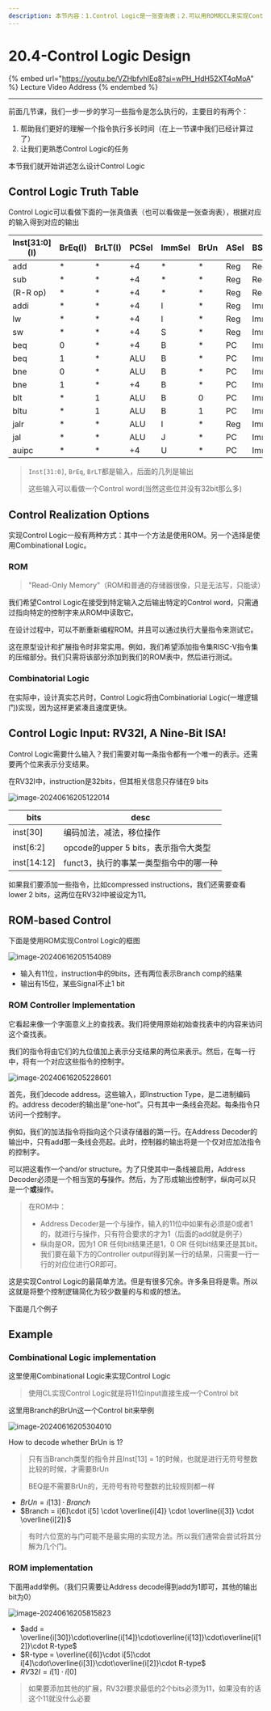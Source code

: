 ```yaml
---
description: 本节内容：1.Control Logic是一张查询表；2.可以用ROM和CL来实现Control Logic；3.Control Logic有9 bits Input；4. 使用ROM来实现Controller的注意点；5. 分别使用CL和ROM实现Control Logic的例子
---
```


# 20.4-Control Logic Design

{% embed url="https://youtu.be/VZHbfvhIEq8?si=wPH_HdH52XT4qMoA" %}
Lecture Video Address
{% endembed %}

---

前面几节课，我们一步一步的学习一些指令是怎么执行的，主要目的有两个：

1. 帮助我们更好的理解一个指令执行多长时间（在上一节课中我们已经计算过了）
2. 让我们更熟悉Control Logic的任务

本节我们就开始讲述怎么设计Control Logic

## Control Logic Truth Table

Control Logic可以看做下面的一张真值表（也可以看做是一张查询表），根据对应的输入得到对应的输出

| Inst[31:0]\(I) | BrEq(I) | BrLT(I) | PCSel | ImmSel | BrUn | ASel | BSel | ALUSel | MemRW(Read) | RegWEn | WBSel  |
| -------------- | ------- | ------- | ----- | ------ | ---- | ---- | ---- | ------ | ----------- | ------ | ------ |
| add            | *       | *       | +4    | *      | *    | Reg  | Reg  | Add    | Read        | 1      | ALU    |
| sub            | *       | *       | +4    | *      | *    | Reg  | Reg  | Sub    | Read        | 1      | ALU    |
| (R-R op)       | *       | *       | +4    | *      | *    | Reg  | Reg  | (Op)   | Read        | 1      | ALU    |
| addi           | *       | *       | +4    | I      | *    | Reg  | Imm  | Add    | Read        | 1      | ALU    |
| lw             | *       | *       | +4    | I      | *    | Reg  | Imm  | Add    | Read        | 0      | Mem    |
| sw             | *       | *       | +4    | S      | *    | Reg  | Imm  | Add    | Write       | 0      | *      |
| beq            | 0       | *       | +4    | B      | *    | PC   | Imm  | Add    | Read        | 0      | *      |
| beq            | 1       | *       | ALU   | B      | *    | PC   | Imm  | Add    | Read        | 0      | *      |
| bne            | 0       | *       | ALU   | B      | *    | PC   | Imm  | Add    | Read        | 0      | *      |
| bne            | 1       | *       | +4    | B      | *    | PC   | Imm  | Add    | Read        | 0      | *      |
| blt            | *       | 1       | ALU   | B      | 0    | PC   | Imm  | Add    | Read        | 0      | *      |
| bltu           | *       | 1       | ALU   | B      | 1    | PC   | Imm  | Add    | Read        | 0      | *      |
| jalr           | *       | *       | ALU   | I      | *    | Reg  | Imm  | Add    | Read        | 1      | PC + 4 |
| jal            | *       | *       | ALU   | J      | *    | PC   | Imm  | Add    | Read        | 1      | PC + 4 |
| auipc          | *       | *       | +4    | U      | *    | PC   | Imm  | Add    | Read        | 1      | ALU    |

> `Inst[31:0]`, `BrEq`, `BrLT`都是输入，后面的几列是输出
>
> 这些输入可以看做一个Control word(当然这些位并没有32bit那么多)

## Control Realization Options

实现Control Logic一般有两种方式：其中一个方法是使用ROM。另一个选择是使用Combinational Logic。

### ROM

> "Read-Only Memory"（ROM和普通的存储器很像，只是无法写，只能读）

我们希望Control Logic在接受到特定输入之后输出特定的Control word，只需通过指向特定的控制字来从ROM中读取它。

在设计过程中，可以不断重新编程ROM。并且可以通过执行大量指令来测试它。

这在原型设计和扩展指令时非常实用。例如，我们希望添加指令集RISC-V指令集的压缩部分。我们只需将该部分添加到我们的ROM表中，然后进行测试。

### Combinatorial Logic

在实际中，设计真实芯片时，Control Logic将由Combinatiorial Logic(一堆逻辑门)实现，因为这样更紧凑且速度更快。

## Control Logic Input: RV32I, A Nine-Bit ISA!

Control Logic需要什么输入？我们需要对每一条指令都有一个唯一的表示。还需要两个位来表示分支结果。

在RV32I中，instruction是32bits，但其相关信息只存储在9 bits

![image-20240616205122014](.image/image-20240616205122014.png)

| bits        | desc                                   |
| ----------- | -------------------------------------- |
| inst[30]    | 编码加法，减法，移位操作               |
| inst[6:2]   | opcode的upper 5 bits，表示指令大类型   |
| inst[14:12] | funct3，执行的事某一类型指令中的哪一种 |

如果我们要添加一些指令，比如compressed instructions，我们还需要查看lower 2 bits，这两位在RV32I中被设定为11。

## ROM-based Control

下面是使用ROM实现Control Logic的框图

![image-20240616205154089](.image/image-20240616205154089.png)

- 输入有11位，instruction中的9bits，还有两位表示Branch comp的结果
- 输出有15位，某些Signal不止1 bit

### ROM Controller Implementation

它看起来像一个字面意义上的查找表。我们将使用原始初始查找表中的内容来访问这个查找表。

我们的指令将由它们的九位值加上表示分支结果的两位来表示。然后，在每一行中，将有一个对应这些指令的控制字。

![image-20240616205228601](.image/image-20240616205228601.png)

首先，我们decode address。这些输入，即Instruction Type，是二进制编码的。address decoder的输出是“one-hot”。只有其中一条线会亮起。每条指令只访问一个控制字。

例如，我们的加法指令将指向这个只读存储器的第一行。在Address Decoder的输出中，只有add那一条线会亮起。此时，控制器的输出将是一个仅对应加法指令的控制字。

可以把这看作一个and/or structure。为了只使其中一条线被启用，Address Decoder必须是一个相当宽的**与**操作。然后，为了形成输出控制字，纵向可以只是一个**或**操作。

> 在ROM中：
>
> - Address Decoder是一个与操作，输入的11位中如果有必须是0或者1的，就进行与操作，只有符合要求的才为1（后面的add就是例子）
> - 纵向是OR，因为1 OR 任何bit结果还是1，0 OR 任何bit结果还是其bit。我们要在最下方的Controller output得到某一行的结果，只需要一行一行的对应位进行OR即可。

这是实现Control Logic的最简单方法。但是有很多冗余。许多条目将是零。所以这就是将整个控制逻辑简化为较少数量的与和或的想法。

下面是几个例子

## Example

### Combinational Logic implementation

这里使用Combinational Logic来实现Control Logic

> 使用CL实现Control Logic就是将11位input直接生成一个Control bit

这里用Branch的BrUn这一个Control bit来举例

![image-20240616205304010](.image/image-20240616205304010.png)

How to decode whether BrUn is 1?

> 只有当Branch类型的指令并且Inst[13] = 1的时候，也就是进行无符号整数比较的时候，才需要BrUn
>
> BEQ是不需要BrUn的，无符号有符号整数的比较规则都一样

- $BrUn = i[13] \cdot Branch$
- $Branch = i[6]\cdot i[5] \cdot \overline{i[4]} \cdot \overline{i[3]} \cdot \overline{i[2]}$

> 有时六位宽的与门可能不是最实用的实现方法。所以我们通常会尝试将其分解为几个门。

### ROM implementation

下面用add举例。（我们只需要让Address decode得到add为1即可，其他的输出bit为0）

![image-20240616205815823](.image/image-20240616205815823.png)

- $add = \overline{i[30]}\cdot\overline{i[14]}\cdot\overline{i[13]}\cdot\overline{i[12]}\cdot R-type$
- $R-type = \overline{i[6]}\cdot i[5]\cdot i[4]\cdot\overline{i[3]}\cdot\overline{i[2]}\cdot R-type$
- $RV32I = i[1]\cdot i[0]$

> 如果要添加其他的扩展，RV32I要求最低的2个bits必须为11，如果没有的话这个11就没什么必要
